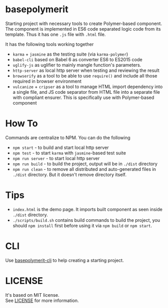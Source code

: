# basepolymerit
Starting project with necessary tools to create Polymer-based component.  
The component is implemented in ES6 code separated logic code from its template. Thus it has one `.js` file with `.html` file.

It has the following tools working together

* `karma` + `jasmine` as the testing suite (via `karma-polymer`)
* `babel-cli` based on Babel 6 as converter ES6 to ES2015 code
* `uglify-js` as uglifier to mainly mangle function's parameters.
* `http-server` as local http server when testing and reviewing the result
* `browserify` as a tool to be able to use `require()` and include all those required in browser environment
* `vulcanize` + `cripser` as a tool to manage HTML import dependency into a single file, and JS code separator from HTML file into a separate file with compliant ensurer. This is specifically use with Polymer-based component

# How To
Commands are centralize to NPM. You can do the following

* `npm start` - to build and start local http server
* `npm test` - to start `karma` with `jasmine`-based test suite
* `npm run server` - to start local http server
* `npm run build` - to build the project, output will be in `./dist` directory
* `npm run clean` - to remove all distributed and auto-generated files in `./dist` directory. But it doesn't remove directory itself.

# Tips

* `index.html` is the demo page. It imports built component as seen inside `./dist` directory.
* `./scripts/build.sh` contains build commands to build the project, you should `npm install` first before using it via `npm build` or `npm start`.

# CLI

Use [basepolymerit-cli](https://github.com/haxpor/basepolymerit-cli) to help creating a starting project.

# LICENSE

It's based on MIT license.  
See [LICENSE](https://github.com/haxpor/basepolymerit/blob/master/LICENSE) for more information.
